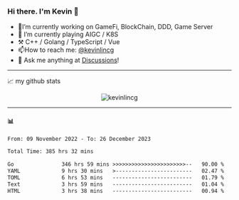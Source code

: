 ### Hi there. I'm Kevin 👋

- 🔭I’m currently working on GameFi, BlockChain, DDD, Game Server
- 🌱 I’m currently playing AIGC / K8S
-   :hammer_and_pick: C++ / Golang / TypeScript / Vue
- 📫How to reach me: [@kevinlincg](https://twitter.com/kevinlincg) 
-   :thought_balloon: Ask me anything at [Discussions](https://github.com/kevinlincg/kevinlincg/discussions/new)!

---

📈 my github stats

<p align="center"> <img src="https://github-readme-stats-ouuan.vercel.app/api?username=kevinlincg&theme=dark&show_icons=true&count_private=true" alt="kevinlincg" />

---

#### :bar_chart: 

<!--START_SECTION:waka-->

```txt
From: 09 November 2022 - To: 26 December 2023

Total Time: 385 hrs 32 mins

Go               346 hrs 59 mins >>>>>>>>>>>>>>>>>>>>>>>--   90.00 %
YAML             9 hrs 30 mins   >------------------------   02.47 %
TOML             6 hrs 53 mins   -------------------------   01.79 %
Text             3 hrs 59 mins   -------------------------   01.04 %
HTML             3 hrs 38 mins   -------------------------   00.94 %
```

<!--END_SECTION:waka-->
